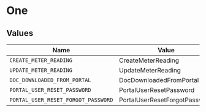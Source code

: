 # One


## Values

| Name                                | Value                               |
| ----------------------------------- | ----------------------------------- |
| `CREATE_METER_READING`              | CreateMeterReading                  |
| `UPDATE_METER_READING`              | UpdateMeterReading                  |
| `DOC_DOWNLOADED_FROM_PORTAL`        | DocDownloadedFromPortal             |
| `PORTAL_USER_RESET_PASSWORD`        | PortalUserResetPassword             |
| `PORTAL_USER_RESET_FORGOT_PASSWORD` | PortalUserResetForgotPassword       |